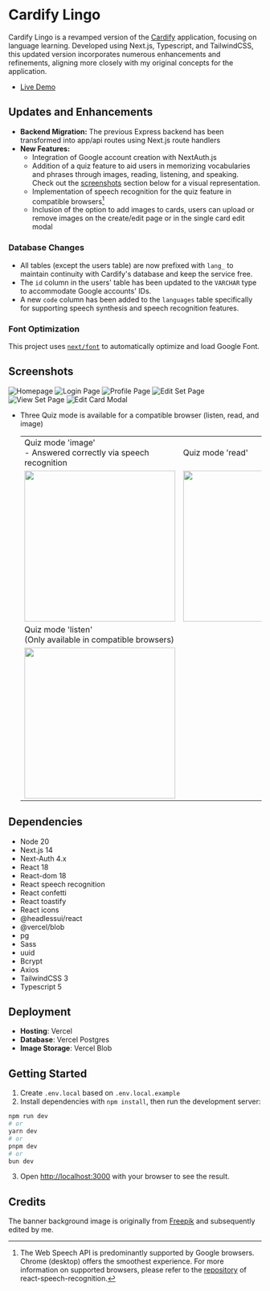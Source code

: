 # Cardify Lingo
Cardify Lingo is a revamped version of the [Cardify](https://github.com/ritatanght/Cardify) application, focusing on language learning. Developed using Next.js, Typescript, and TailwindCSS, this updated version incorporates numerous enhancements and refinements, aligning more closely with my original concepts for the application.

- [Live Demo](https://cardify-lingo.vercel.app/)

## Updates and Enhancements

- **Backend Migration:** The previous Express backend has been transformed into app/api routes using Next.js route handlers
- **New Features:**
  - Integration of Google account creation with NextAuth.js
  - Addition of a quiz feature to aid users in memorizing vocabularies and phrases through images, reading, listening, and speaking. Check out the [screenshots](#screenshots) section below for a visual representation.
  - Implementation of speech recognition for the quiz feature in compatible browsers[^1]
  - Inclusion of the option to add images to cards, users can upload or remove images on the create/edit page or in the single card edit modal

### Database Changes

- All tables (except the users table) are now prefixed with `lang_` to maintain continuity with Cardify's database and keep the service free.
- The `id` column in the users' table has been updated to the `VARCHAR` type to accommodate Google accounts' IDs.
- A new `code` column has been added to the `languages` table specifically for supporting speech synthesis and speech recognition features.

### Font Optimization

This project uses [`next/font`](https://nextjs.org/docs/basic-features/font-optimization) to automatically optimize and load Google Font.

[^1]: The Web Speech API is predominantly supported by Google browsers. Chrome (desktop) offers the smoothest experience. For more information on supported browsers, please refer to the [repository](https://github.com/JamesBrill/react-speech-recognition) of react-speech-recognition.

## Screenshots
![Homepage](./docs/cardify-lingo_homepage.png)
![Login Page](./docs/cardify-lingo_login.png)
![Profile Page](./docs/cardify-lingo_profile.png)
![Edit Set Page](./docs/cardify-lingo_editset.png)
![View Set Page](./docs/cardify-lingo_viewset.png)
![Edit Card Modal](./docs/cardify-lingo_viewset_modal.png)

- Three Quiz mode is available for a compatible browser (listen, read, and image)
  <table>
    <tr>
      <td>Quiz mode 'image' <br/>- Answered correctly via speech recognition</td>
       <td>Quiz mode 'read'</td>
    </tr>
    <tr>
      <td><img src="./docs/cardify-lingo_quiz_mode1.png" width=300></td>
      <td><img src="./docs/cardify-lingo_quiz_mode2.png" width=300></td>
    </tr>
       <td>Quiz mode 'listen'<br/>(Only available in compatible browsers)</td>
    </tr>
    <tr>
      <td><img src="./docs/cardify-lingo_quiz_mode3.png" width=300></td>
    </tr>
   </table>

## Dependencies

- Node 20
- Next.js 14
- Next-Auth 4.x
- React 18
- React-dom 18
- React speech recognition
- React confetti
- React toastify
- React icons
- @headlessui/react
- @vercel/blob
- pg
- Sass
- uuid
- Bcrypt
- Axios
- TailwindCSS 3
- Typescript 5

## Deployment

- **Hosting**: Vercel
- **Database**: Vercel Postgres
- **Image Storage**: Vercel Blob

## Getting Started

1. Create `.env.local` based on `.env.local.example`
2. Install dependencies with `npm install`, then run the development server:

```bash
npm run dev
# or
yarn dev
# or
pnpm dev
# or
bun dev
```

3. Open [http://localhost:3000](http://localhost:3000) with your browser to see the result.

## Credits

The banner background image is originally from <a href="https://www.freepik.com/free-vector/flat-international-mother-language-day-background_21779356.htm#query=foreign%20language&position=45&from_view=search&track=ais&uuid=bfe0efed-8a9a-4bd5-9f24-22c0cbb42369">Freepik</a> and subsequently edited by me.
